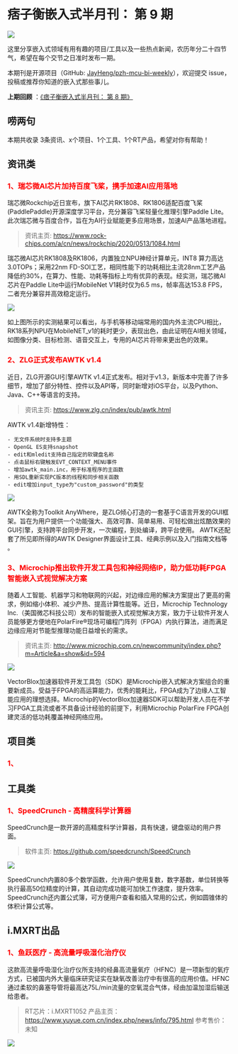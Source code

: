 # 痞子衡嵌入式半月刊： 第 9 期

![](http://henjay724.com/image/cnblogs/pzh_mcu_bi_weekly.PNG)

这里分享嵌入式领域有用有趣的项目/工具以及一些热点新闻，农历年分二十四节气，希望在每个交节之日准时发布一期。

本期刊是开源项目（GitHub: [JayHeng/pzh-mcu-bi-weekly](https://github.com/JayHeng/pzh-mcu-bi-weekly)），欢迎提交 issue，投稿或推荐你知道的嵌入式那些事儿。

**上期回顾** ：[《痞子衡嵌入式半月刊： 第 8 期》](https://www.cnblogs.com/henjay724/p/12922169.html)

## 唠两句


本期共收录 3条资讯、x个项目、1个工具、1个RT产品，希望对你有帮助！

## 资讯类

### <font color="red">1、瑞芯微AI芯片加持百度飞桨，携手加速AI应用落地</font>

瑞芯微Rockchip近日宣布，旗下AI芯片RK1808、RK1806适配百度飞桨(PaddlePaddle)开源深度学习平台，充分兼容飞桨轻量化推理引擎Paddle Lite。此次瑞芯微与百度合作，旨在为AI行业赋能更多应用场景，加速AI产品落地进程。

> 资讯主页: https://www.rock-chips.com/a/cn/news/rockchip/2020/0513/1084.html

瑞芯微AI芯片RK1808及RK1806，内置独立NPU神经计算单元，INT8 算力高达3.0TOPs；采用22nm FD-SOI工艺，相同性能下的功耗相比主流28nm工艺产品降低约30%，在算力、性能、功耗等指标上均有优异的表现。经实测，瑞芯微AI芯片在Paddle Lite中运行MobileNet V1耗时仅为6.5 ms，帧率高达153.8 FPS，二者充分兼容并高效稳定运行。

![](http://henjay724.com/image/biweekly/RK18xx_Paddle_Lite.png)

如上图所示的实测結果可以看出，与手机等移动端常用的国内外主流CPU相比，RK18系列NPU在MobileNET_v1的耗时更少，表现出色，由此证明在AI相关领域，如图像分类、目标检测、语音交互上，专用的AI芯片将带来更出色的效果。

### <font color="red">2、ZLG正式发布AWTK v1.4</font>

近日，ZLG开源GUI引擎AWTK v1.4正式发布。相对于v1.3，新版本中完善了许多细节，增加了部分特性、控件以及API等，同时新增对iOS平台，以及Python、Java、C++等语言的支持。 

> 资讯主页: https://www.zlg.cn/index/pub/awtk.html

AWTK v1.4新增特性：

```text
- 无文件系统时支持多主题
- OpenGL ES支持snapshot
- edit和mledit支持自己指定的软键盘名称
- 点击鼠标右键触发EVT_CONTEXT_MENU事件
- 增加awtk_main.inc，用于标准程序的主函数
- 用SDL重新实现PC版本的线程和同步相关函数 
- edit增加input_type为"custom_password"的类型
```

![](http://henjay724.com/image/biweekly/AWTK_v1.4.jpg)

AWTK全称为Toolkit AnyWhere，是ZLG倾心打造的一套基于C语言开发的GUI框架。旨在为用户提供一个功能强大、高效可靠、简单易用、可轻松做出炫酷效果的GUI引擎，支持跨平台同步开发，一次编程，到处编译，跨平台使用。 AWTK还配套了所见即所得的AWTK Designer界面设计工具、经典示例以及入门指南文档等 。

### <font color="red">3、Microchip推出软件开发工具包和神经网络IP，助力低功耗FPGA智能嵌入式视觉解决方案</font>

随着人工智能、机器学习和物联网的兴起，对边缘应用的解决方案提出了更高的需求，例如缩小体积、减少产热、提高计算性能等。近日，Microchip Technology Inc.（美国微芯科技公司）发布的智能嵌入式视觉解决方案，致力于让软件开发人员能够更方便地在PolarFire®现场可编程门阵列（FPGA）内执行算法，进而满足边缘应用对节能型推理功能日益增长的需求。

> 资讯主页: http://www.microchip.com.cn/newcommunity/index.php?m=Article&a=show&id=594

![](http://henjay724.com/image/biweekly/Microchip_PolarFire.PNG)

VectorBlox加速器软件开发工具包（SDK）是Microchip嵌入式解决方案组合的重要新成员。受益于FPGA的高运算能力，优秀的能耗比，FPGA成为了边缘人工智能应用的理想选择。Microchip的VectorBlox加速器SDK可以帮助开发人员在不学习FPGA工具流或者不具备设计经验的前提下，利用Microchip PolarFire FPGA创建灵活的低功耗覆盖神经网络应用。

## 项目类

### <font color="red">1、</font>


## 工具类

### <font color="red">1、SpeedCrunch - 高精度科学计算器</font>

SpeedCrunch是一款开源的高精度科学计算器，具有快速，键盘驱动的用户界面。

> 软件主页: https://github.com/speedcrunch/SpeedCrunch

![](http://henjay724.com/image/biweekly/SpeedCrunch.PNG)

SpeedCrunch内置80多个数学函数，允许用户使用复数，数字基数，单位转换等执行最高50位精度的计算，其自动完成功能可加快工作速度，提升效率。SpeedCrunch还内置公式簿，可方便用户查看和插入常用的公式，例如圆锥体的体积计算公式等。

## i.MXRT出品

### <font color="red">1、鱼跃医疗 - 高流量呼吸湿化治疗仪</font>

这款高流量呼吸湿化治疗仪所支持的经鼻高流量氧疗（HFNC）是一项新型的氧疗方式，已被国内外大量临床研究证实在缺氧改善治疗中有很高的应用价值。HFNC通过柔软的鼻塞导管将最高达75L/min流量的空氧混合气体，经由加温加湿后输送给患者。

> RT芯片：i.MXRT1052
> 产品主页： https://www.yuyue.com.cn/index.php/news/info/795.html
> 参考售价： 未知

![](http://henjay724.com/image/biweekly/yuwell_tool.PNG)


